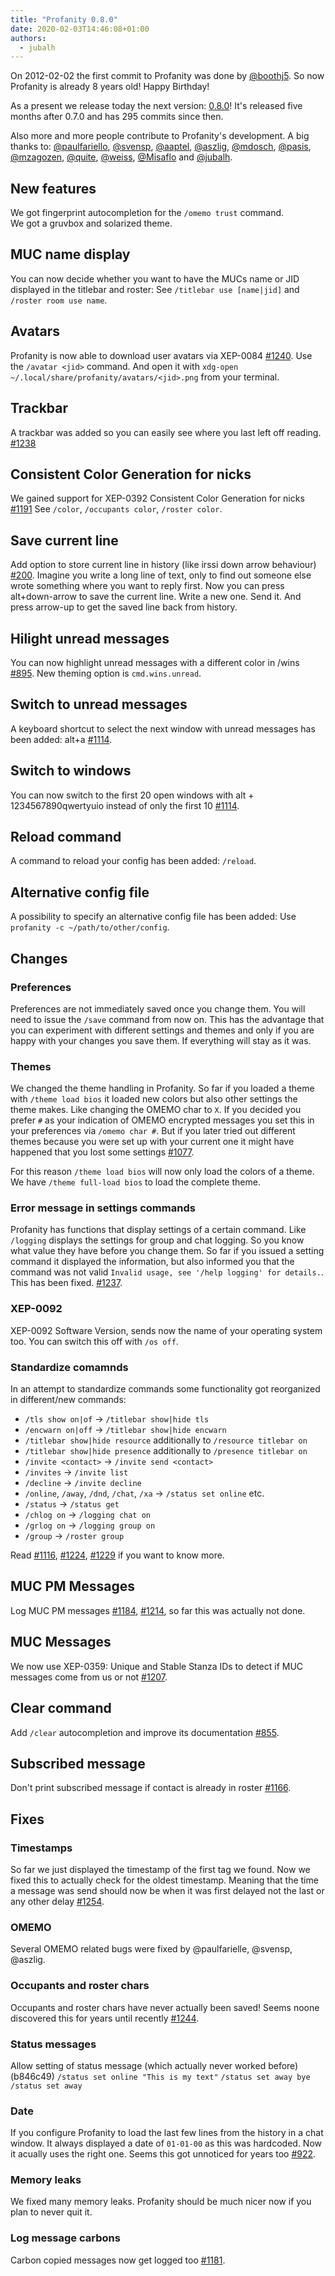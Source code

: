 ```yaml
---
title: "Profanity 0.8.0"
date: 2020-02-03T14:46:08+01:00
authors:
  - jubalh
---
```


On 2012-02-02 the first commit to Profanity was done by [@boothj5](https://github.com/boothj5).
So now Profanity is already 8 years old! Happy Birthday!

As a present we release today the next version: [0.8.0](https://github.com/profanity-im/profanity/releases/tag/0.8.0)!
It's released five months after 0.7.0 and has 295 commits since then.

Also more and more people contribute to Profanity's development. A big thanks to:
[@paulfariello](https://github.com/paulfariello), [@svensp](https://github.com/svensp), [@aaptel](https://github.com/aaptel), [@aszlig](https://github.com/), [@mdosch](https://github.com/mdosch), [@pasis](https://github.com/pasis), [@mzagozen](https://github.com/mzagozen), [@quite](https://github.com/quite), [@weiss](https://github.com/weiss), [@Misaflo](https://github.com/Misaflo) and [@jubalh](https://github.com/).

## New features
We got fingerprint autocompletion for the `/omemo trust` command.      
We got a gruvbox and solarized theme.

## MUC name display
You can now decide whether you want to have the MUCs name or JID displayed in the titlebar and roster:
See `/titlebar use [name|jid]` and `/roster room use name`.

## Avatars
Profanity is now able to download user avatars via XEP-0084 [#1240](https://github.com/profanity-im/profanity/issues/1240).
Use the `/avatar <jid>` command. And open it with `xdg-open ~/.local/share/profanity/avatars/<jid>.png` from your terminal.

## Trackbar
A trackbar was added so you can easily see where you last left off reading. [#1238](https://github.com/profanity-im/profanity/issues/1238)

## Consistent Color Generation for nicks
We gained support for XEP-0392 Consistent Color Generation for nicks [#1191](https://github.com/profanity-im/profanity/issues/1191)
See `/color`, `/occupants color`, `/roster color`.

## Save current line
Add option to store current line in history (like irssi down arrow behaviour) [#200](https://github.com/profanity-im/profanity/issues/200).
Imagine you write a long line of text, only to find out someone else wrote something where you want to reply first.
Now you can press alt+down-arrow to save the current line. Write a new one. Send it. And press arrow-up to get the saved line back from history.

## Hilight unread messages
You can now highlight unread messages with a different color in /wins [#895](https://github.com/profanity-im/profanity/issues/895).
New theming option is `cmd.wins.unread`.

## Switch to unread messages
A keyboard shortcut to select the next window with unread messages has been added: alt+a [#1114](https://github.com/profanity-im/profanity/issues/1114).

## Switch to windows
You can now switch to the first 20 open windows with alt + 1234567890qwertyuio instead of only the first 10 [#1114](https://github.com/profanity-im/profanity/issues/1114).

## Reload command
A command to reload your config has been added: `/reload`.

## Alternative config file
A possibility to specify an alternative config file has been added: Use `profanity -c ~/path/to/other/config`.

## Changes

### Preferences
Preferences are not immediately saved once you change them. You will need to issue the `/save` command from now on. This has the advantage that you can experiment with different settings and themes and only if you are happy with your changes you save them. If everything will stay as it was.

### Themes
We changed the theme handling in Profanity.
So far if you loaded a theme with `/theme load bios` it loaded new colors but also other settings the theme makes. Like changing the OMEMO char to `X`.
If you decided you prefer `#` as your indication of OMEMO encrypted messages you set this in your preferences via `/omemo char #`. But if you later tried out different themes because you were set up with your current one it might have happened that you lost some settings [#1077](https://github.com/profanity-im/profanity/issues/1077).

For this reason `/theme load bios` will now only load the colors of a theme.
We have `/theme full-load bios` to load the complete theme.

### Error message in settings commands
Profanity has functions that display settings of a certain command. Like `/logging` displays the settings for group and chat logging.
So you know what value they have before you change them.
So far if you issued a setting command it displayed the information, but also informed you that the command was not valid `Invalid usage, see '/help logging' for details.`. This has been fixed. [#1237](https://github.com/profanity-im/profanity/issues/1237).

### XEP-0092
XEP-0092 Software Version, sends now the name of your operating system too.
You can switch this off with `/os off`.

### Standardize comamnds
In an attempt to standardize commands some functionality got reorganized in different/new commands:
 * `/tls show on|of` -> `/titlebar show|hide tls`
 * `/encwarn on|off` -> `/titlebar show|hide encwarn`
 * `/titlebar show|hide resource` additionally to `/resource titlebar on`
 * `/titlebar show|hide presence` additionally to `/presence titlebar on`
 * `/invite <contact>` -> `/invite send <contact>`
 * `/invites` -> `/invite list`
 * `/decline` -> `/invite decline`
 * `/online`, `/away`, `/dnd`, `/chat`, `/xa` -> `/status set online` etc.
 * `/status` -> `/status get`
 * `/chlog on` -> `/logging chat on`
 * `/grlog on` -> `/logging group on`
 * `/group` -> `/roster group`

Read [#1116](https://github.com/profanity-im/profanity/issues/1116), [#1224](https://github.com/profanity-im/profanity/issues/1224), [#1229](https://github.com/profanity-im/profanity/issues/1229) if you want to know more.

## MUC PM Messages
Log MUC PM messages [#1184](https://github.com/profanity-im/profanity/issues/1184), [#1214](https://github.com/profanity-im/profanity/issues/1214), so far this was actually not done.

## MUC Messages
We now use XEP-0359: Unique and Stable Stanza IDs to detect if MUC messages come from us or not [#1207](https://github.com/profanity-im/profanity/issues/1207).

## Clear command
Add `/clear` autocompletion and improve its documentation [#855](https://github.com/profanity-im/profanity/issues/855).

## Subscribed message
Don't print subscribed message if contact is already in roster [#1166](https://github.com/profanity-im/profanity/issues/1166).

## Fixes

### Timestamps
So far we just displayed the timestamp of the first <delay> tag we found. Now we fixed this to actually check for the oldest timestamp. Meaning that the time a message was send should now be when it was first delayed not the last or any other delay [#1254](https://github.com/profanity-im/profanity/issues/1254).

### OMEMO
Several OMEMO related bugs were fixed by @paulfarielle, @svensp, @aszlig.

### Occupants and roster chars
Occupants and roster chars have never actually been saved!
Seems noone discovered this for years until recently [#1244](https://github.com/profanity-im/profanity/issues/1244).

### Status messages
Allow setting of status message (which actually never worked before) (b846c49)
`/status set online "This is my text"`
`/status set away bye`
`/status set away`

### Date
If you configure Profanity to load the last few lines from the history in a chat window. It always displayed a date of `01-01-00` as this was hardcoded.
Now it acually uses the right one. Seems this got unnoticed for years too [#922](https://github.com/profanity-im/profanity/issues/922).

### Memory leaks
We fixed many memory leaks. Profanity should be much nicer now if you plan to never quit it.

### Log message carbons
Carbon copied messages now get logged too [#1181](https://github.com/profanity-im/profanity/issues/1181).

